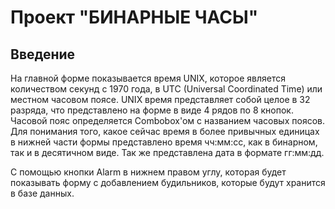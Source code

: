 #    Проект "БИНАРНЫЕ ЧАСЫ"

## Введение

На главной форме показывается время UNIX, которое является количеством секунд с 1970 года, 
в UTC (Universal Coordinated Time) или местном часовом поясе. UNIX время представляет собой целое в 32 разряда,
что представлено на форме в виде 4 рядов по 8 кнопок. Часовой пояс определяется Combobox'oм с названием часовых поясов. Для понимания того, какое сейчас время в более привычных единицах в нижней части формы представлено время чч:мм:сс, как в бинарном, так и в десятичном виде. Так же представлена дата в формате гг:мм:дд.

С помощью кнопки Alarm  в нижнем правом углу, которая будет показывать форму с добавлением будильников, которые будут хранится в базе данных.

